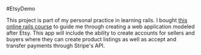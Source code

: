 #EtsyDemo

This project is part of my personal practice in learning rails. I bought [this online rails course](https://www.udemy.com/the-startups-guide-to-web-development-with-ruby-on-rails/#/) to guide me through creating a web application modeled after Etsy. This app will include the ability to create accounts for sellers and buyers where they can create product listings as well as accept and transfer payments through Stripe's API.


